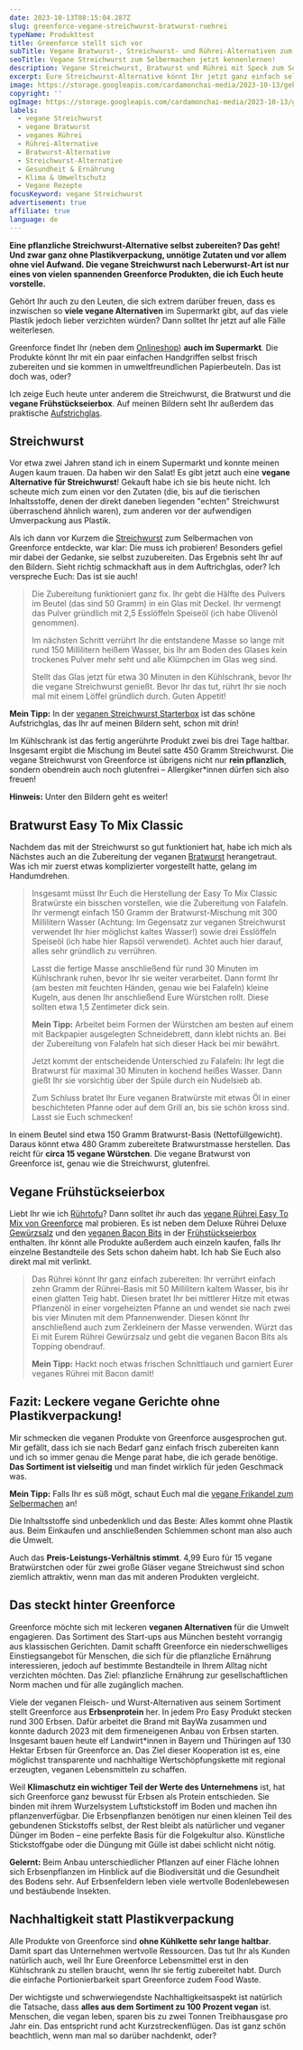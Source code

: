 ```yaml
---
date: 2023-10-13T08:15:04.287Z
slug: greenforce-vegane-streichwurst-bratwurst-ruehrei
typeName: Produkttest
title: Greenforce stellt sich vor
subTitle: Vegane Bratwurst-, Streichwurst- und Rührei-Alternativen zum Selbermachen
seoTitle: Vegane Streichwurst zum Selbermachen jetzt kennenlernen!
description: Vegane Streichwurst, Bratwurst und Rührei mit Speck zum Selbermachen und das ganz ohne Plastik und möglichst nachhaltig? Erfahrt jetzt, wie es gelingt!
excerpt: Eure Streichwurst-Alternative könnt Ihr jetzt ganz einfach selbst zubereiten – ganz ohne Plastikverpackung und unnötige Zutaten. Neben der veganen Streichwurst nach Leberwurst-Art habe ich noch ein paar weitere Produkte von Greenforce getestet, die ich Euch heute vorstelle.
image: https://storage.googleapis.com/cardamonchai-media/2023-10-13/gekochte-erdnuesse-30-jpg-imagine-f8f8f8_b59f7b_1024_768/640.webp
copyright: ''
ogImage: https://storage.googleapis.com/cardamonchai-media/2023-10-13/greenforce-og-jpeg-imagine-081818_896d51_1200_630/640.webp
labels:
  - vegane Streichwurst
  - vegane Bratwurst
  - veganes Rührei
  - Rührei-Alternative
  - Bratwurst-Alternative
  - Streichwurst-Alternative
  - Gesundheit & Ernährung
  - Klima & Umweltschutz
  - Vegane Rezepte
focusKeyword: vegane Streichwurst
advertisement: true
affiliate: true
language: de
---
```


**Eine pflanzliche Streichwurst-Alternative selbst zubereiten? Das geht! Und zwar ganz ohne Plastikverpackung, unnötige Zutaten und vor allem ohne viel Aufwand. Die vegane Streichwurst nach Leberwurst-Art ist nur eines von vielen spannenden Greenforce Produkten, die ich Euch heute vorstelle.**

Gehört Ihr auch zu den Leuten, die sich extrem darüber freuen, dass es inzwischen so **viele vegane Alternativen** im Supermarkt gibt, auf das viele Plastik jedoch lieber verzichten würden? Dann solltet Ihr jetzt auf alle Fälle weiterlesen.

Greenforce findet Ihr (neben dem [Onlineshop](https://tidd.ly/3rOvCj4)) **auch im Supermarkt**. Die Produkte könnt Ihr mit ein paar einfachen Handgriffen selbst frisch zubereiten und sie kommen in umweltfreundlichen Papierbeuteln. Das ist doch was, oder?

Ich zeige Euch heute unter anderem die Streichwurst, die Bratwurst und die **vegane Frühstückseierbox**. Auf meinen Bildern seht Ihr außerdem das praktische [Aufstrichglas](https://tidd.ly/46spD2B).

## Streichwurst

Vor etwa zwei Jahren stand ich in einem Supermarkt und konnte meinen Augen kaum trauen. Da haben wir den Salat! Es gibt jetzt auch eine **vegane Alternative für Streichwurst**! Gekauft habe ich sie bis heute nicht. Ich scheute mich zum einen vor den Zutaten (die, bis auf die tierischen Inhaltsstoffe, denen der direkt daneben liegenden "echten" Streichwurst überraschend ähnlich waren), zum anderen vor der aufwendigen Umverpackung aus Plastik.

Als ich dann vor Kurzem die [Streichwurst](https://tidd.ly/45ovm8c) zum Selbermachen von Greenforce entdeckte, war klar: Die muss ich probieren! Besonders gefiel mir dabei der Gedanke, sie selbst zuzubereiten. Das Ergebnis seht Ihr auf den Bildern. Sieht richtig schmackhaft aus in dem Auftrichglas, oder? Ich verspreche Euch: Das ist sie auch!

> Die Zubereitung funktioniert ganz fix. Ihr gebt die Hälfte des Pulvers im Beutel (das sind 50 Gramm) in ein Glas mit Deckel. Ihr vermengt das Pulver gründlich mit 2,5 Esslöffeln Speiseöl (ich habe Olivenöl genommen).
>
> Im nächsten Schritt verrührt Ihr die entstandene Masse so lange mit rund 150 Millilitern heißem Wasser, bis Ihr am Boden des Glases kein trockenes Pulver mehr seht und alle Klümpchen im Glas weg sind.
>
> Stellt das Glas jetzt für etwa 30 Minuten in den Kühlschrank, bevor Ihr die vegane Streichwurst genießt. Bevor Ihr das tut, rührt Ihr sie noch mal mit einem Löffel gründlich durch. Guten Appetit!

**Mein Tipp:** In der [veganen Streichwurst Starterbox](https://tidd.ly/3LZekXA) ist das schöne Aufstrichglas, das Ihr auf meinen Bildern seht, schon mit drin!

Im Kühlschrank ist das fertig angerührte Produkt zwei bis drei Tage haltbar. Insgesamt ergibt die Mischung im Beutel satte 450 Gramm Streichwurst. Die vegane Streichwurst von Greenforce ist übrigens nicht nur **rein pflanzlich**, sondern obendrein auch noch glutenfrei – Allergiker\*innen dürfen sich also freuen!

**Hinweis:** Unter den Bildern geht es weiter!

<Gallery name="vegane-streichwurst-1" />

## Bratwurst Easy To Mix Classic

Nachdem das mit der Streichwurst so gut funktioniert hat, habe ich mich als Nächstes auch an die Zubereitung der veganen [Bratwurst](https://tidd.ly/3rPperT) herangetraut. Was ich mir zuerst etwas komplizierter vorgestellt hatte, gelang im Handumdrehen.

> Insgesamt müsst Ihr Euch die Herstellung der Easy To Mix Classic Bratwürste ein bisschen vorstellen, wie die Zubereitung von Falafeln. Ihr vermengt einfach 150 Gramm der Bratwurst-Mischung mit 300 Millilitern Wasser (Achtung: Im Gegensatz zur veganen Streichwurst verwendet Ihr hier möglichst kaltes Wasser!) sowie drei Esslöffeln Speiseöl (ich habe hier Rapsöl verwendet). Achtet auch hier darauf, alles sehr gründlich zu verrühren.
>
> Lasst die fertige Masse anschließend für rund 30 Minuten im Kühlschrank ruhen, bevor Ihr sie weiter verarbeitet. Dann formt Ihr (am besten mit feuchten Händen, genau wie bei Falafeln) kleine Kugeln, aus denen Ihr anschließend Eure Würstchen rollt. Diese sollten etwa 1,5 Zentimeter dick sein.
>
> **Mein Tipp:** Arbeitet beim Formen der Würstchen am besten auf einem mit Backpapier ausgelegten Schneidebrett, dann klebt nichts an. Bei der Zubereitung von Falafeln hat sich dieser Hack bei mir bewährt.
>
> Jetzt kommt der entscheidende Unterschied zu Falafeln: Ihr legt die Bratwurst für maximal 30 Minuten in kochend heißes Wasser. Dann gießt Ihr sie vorsichtig über der Spüle durch ein Nudelsieb ab.
>
> Zum Schluss bratet Ihr Eure veganen Bratwürste mit etwas Öl in einer beschichteten Pfanne oder auf dem Grill an, bis sie schön kross sind. Lasst sie Euch schmecken!

In einem Beutel sind etwa 150 Gramm Bratwurst-Basis (Nettofüllgewicht). Daraus könnt etwa 480 Gramm zubereitete Bratwurstmasse herstellen. Das reicht für **circa 15 vegane Würstchen**. Die vegane Bratwurst von Greenforce ist, genau wie die Streichwurst, glutenfrei.

## Vegane Frühstückseierbox

Liebt Ihr wie ich [Rührtofu](/2017/10/ruehrtofu-vegan-herzhaft-und-lecker/)? Dann solltet ihr auch das [vegane Rührei Easy To Mix von Greenforce](https://tidd.ly/48TjiyQ) mal probieren. Es ist neben dem Deluxe Rührei Deluxe [Gewürzsalz](https://tidd.ly/45vBdZw) und den [veganen Bacon Bits](https://tidd.ly/45x2jzc) in der [Frühstückseierbox](https://tidd.ly/3ZQBULP) enthalten. Ihr könnt alle Produkte außerdem auch einzeln kaufen, falls Ihr einzelne Bestandteile des Sets schon daheim habt. Ich hab Sie Euch also direkt mal mit verlinkt.

> Das Rührei könnt Ihr ganz einfach zubereiten: Ihr verrührt einfach zehn Gramm der Rührei-Basis mit 50 Millilitern kaltem Wasser, bis ihr einen glatten Teig habt. Diesen bratet Ihr bei mittlerer Hitze mit etwas Pflanzenöl in einer vorgeheizten Pfanne an und wendet sie nach zwei bis vier Minuten mit dem Pfannenwender. Diesen könnt Ihr anschließend auch zum Zerkleinern der Masse verwenden. Würzt das Ei mit Eurem Rührei Gewürzsalz und gebt die veganen Bacon Bits als Topping obendrauf.
>
> **Mein Tipp:** Hackt noch etwas frischen Schnittlauch und garniert Eurer veganes Rührei mit Bacon damit!

## Fazit: Leckere vegane Gerichte ohne Plastikverpackung!

Mir schmecken die veganen Produkte von Greenforce ausgesprochen gut. Mir gefällt, dass ich sie nach Bedarf ganz einfach frisch zubereiten kann und ich so immer genau die Menge parat habe, die ich gerade benötige. **Das Sortiment ist vielseitig** und man findet wirklich für jeden Geschmack was.

**Mein Tipp:** Falls Ihr es süß mögt, schaut Euch mal die [vegane Frikandel zum Selbermachen](https://tidd.ly/3tu2NsT) an!

Die Inhaltsstoffe sind unbedenklich und das Beste: Alles kommt ohne Plastik aus. Beim Einkaufen und anschließenden Schlemmen schont man also auch die Umwelt.

Auch das **Preis-Leistungs-Verhältnis stimmt**. 4,99 Euro für 15 vegane Bratwürstchen oder für zwei große Gläser vegane Streichwust sind schon ziemlich attraktiv, wenn man das mit anderen Produkten vergleicht.

## Das steckt hinter Greenforce

Greenforce möchte sich mit leckeren **veganen Alternativen** für die Umwelt engagieren. Das Sortiment des Start-ups aus München besteht vorrangig aus klassischen Gerichten. Damit schafft Greenforce ein niederschwelliges Einstiegsangebot für Menschen, die sich für die pflanzliche Ernährung interessieren, jedoch auf bestimmte Bestandteile in Ihrem Alltag nicht verzichten möchten. Das Ziel: pflanzliche Ernährung zur gesellschaftlichen Norm machen und für alle zugänglich machen.

Viele der veganen Fleisch- und Wurst-Alternativen aus seinem Sortiment stellt Greenforce aus **Erbsenprotein** her. In jedem Pro Easy Produkt stecken rund 300 Erbsen. Dafür arbeitet die Brand mit BayWa zusammen und konnte dadurch 2023 mit dem firmeneigenen Anbau von Erbsen starten. Insgesamt bauen heute elf Landwirt\*innen in Bayern und Thüringen auf 130 Hektar Erbsen für Greenforce an. Das Ziel dieser Kooperation ist es, eine möglichst transparente und nachhaltige Wertschöpfungskette mit regional erzeugten, veganen Lebensmitteln zu schaffen.

Weil **Klimaschutz ein wichtiger Teil der Werte des Unternehmens** ist, hat sich Greenforce ganz bewusst für Erbsen als Protein entschieden. Sie binden mit ihrem Wurzelsystem Luftstickstoff im Boden und machen ihn pflanzenverfügbar. Die Erbsenpflanzen benötigen nur einen kleinen Teil des gebundenen Stickstoffs selbst, der Rest bleibt als natürlicher und veganer Dünger im Boden – eine perfekte Basis für die Folgekultur also. Künstliche Stickstoffgabe oder die Düngung mit Gülle ist dabei schlicht nicht nötig.

**Gelernt:** Beim Anbau unterschiedlicher Pflanzen auf einer Fläche lohnen sich Erbsenpflanzen im Hinblick auf die Biodiversität und die Gesundheit des Bodens sehr. Auf Erbsenfeldern leben viele wertvolle Bodenlebewesen und bestäubende Insekten.

## Nachhaltigkeit statt Plastikverpackung

Alle Produkte von Greenforce sind **ohne Kühlkette sehr lange haltbar**. Damit spart das Unternehmen wertvolle Ressourcen. Das tut Ihr als Kunden natürlich auch, weil Ihr Eure Greenforce Lebensmittel erst in den Kühlschrank zu stellen braucht, wenn Ihr sie fertig zubereitet habt. Durch die einfache Portionierbarkeit spart Greenforce zudem Food Waste.

Der wichtigste und schwerwiegendste Nachhaltigkeitsaspekt ist natürlich die Tatsache, dass **alles aus dem Sortiment zu 100 Prozent vegan** ist. Menschen, die vegan leben, sparen bis zu zwei Tonnen Treibhausgase pro Jahr ein. Das entspricht rund acht Kurzstreckenflügen. Das ist ganz schön beachtlich, wenn man mal so darüber nachdenkt, oder?

<Gallery name="vegane-streichwurst-2" />
